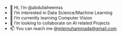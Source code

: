 - 👋 Hi, I’m @abdullaheemss
- 👀 I’m interested in Data Science/Machine Learning
- 🌱 I’m currently learning Computer Vision
- 💞️ I’m looking to collaborate on AI related Projects
- 📫 You can reach me @mlemuhammada@gmail.com 

<!---
abdullaheemss/abdullaheemss is a ✨ special ✨ repository because its `README.md` (this file) appears on your GitHub profile.
You can click the Preview link to take a look at your changes.
--->
